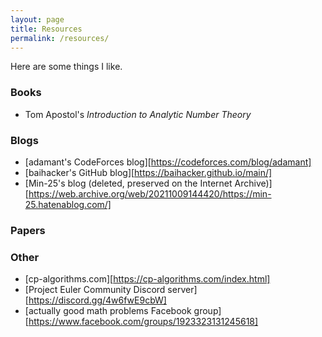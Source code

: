```yaml
---
layout: page
title: Resources
permalink: /resources/
---
```


Here are some things I like.

### Books

- Tom Apostol's _Introduction to Analytic Number Theory_

### Blogs
- [adamant's CodeForces blog][https://codeforces.com/blog/adamant]
- [baihacker's GitHub blog][https://baihacker.github.io/main/]
- [Min-25's blog (deleted, preserved on the Internet Archive)][https://web.archive.org/web/20211009144420/https://min-25.hatenablog.com/]

### Papers



### Other
- [cp-algorithms.com][https://cp-algorithms.com/index.html]
- [Project Euler Community Discord server][https://discord.gg/4w6fwE9cbW]
- [actually good math problems Facebook group][https://www.facebook.com/groups/1923323131245618]
